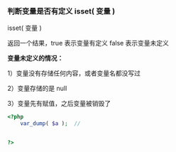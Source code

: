 ### 判断变量是否有定义   isset\( 变量 \)

isset\( 变量 \)

返回一个结果，true 表示变量有定义  false 表示变量未定义



**变量未定义的情况：**

1）变量没有存储任何内容，或者变量名都没写过

2）变量存储的是 null

3）变量先有赋值，之后变量被销毁了

```php
<?php
    var_dump( $a );  // 


?>
```




